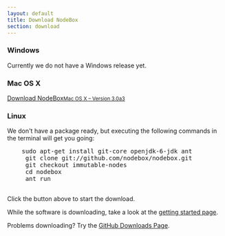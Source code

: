 ```yaml
---
layout: default
title: Download NodeBox
section: download
---
```

<div class="download-button" id="download-windows">
  <h3>Windows</h3>
  Currently we do not have a Windows release yet.
</div>

<div class="download-button" id="download-mac">
  <h3>Mac OS X</h3>
  <a href="https://github.com/downloads/nodebox/nodebox/NodeBox-3.0a3.zip" class="hero-button">Download NodeBox<small>Mac OS X – Version 3.0a3</small></a>
</div>

<div class="download-button" id="download-linux">
  <h3>Linux</h3>
  We don't have a package ready, but executing the following commands in the terminal will get you going:
  <pre>
    sudo apt-get install git-core openjdk-6-jdk ant
     git clone git://github.com/nodebox/nodebox.git
     git checkout immutable-nodes
     cd nodebox
     ant run
  </pre>
</div>

Click the button above to start the download.

While the software is downloading, take a look at the [getting started page](/documentation/tutorial/getting-started.html).

Problems downloading? Try the [GitHub Downloads Page](http://github.com/nodebox/nodebox/downloads).

<script>
  $('.download-button').hide();
  var os = 'other';
  if (navigator.appVersion.indexOf('Win') != -1) os = 'windows';
  if (navigator.appVersion.indexOf('Mac') != -1) os = 'mac';
  if (navigator.appVersion.indexOf('Linux') != -1 || navigator.userAgent.indexOf('Linux') != -1 || navigator.userAgent.indexOf('Unix') != -1) os = 'linux';

  $('#download-' + os).show();
</script>
